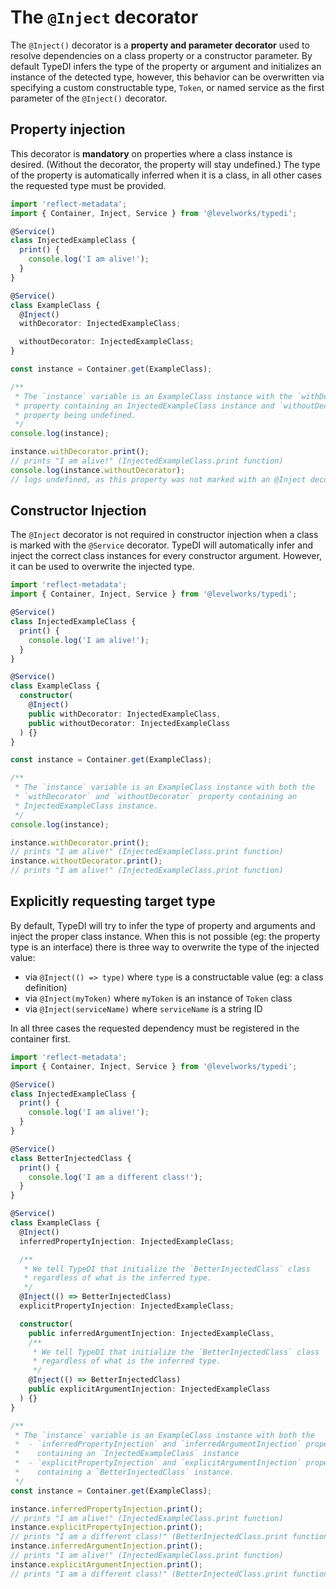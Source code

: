 # The `@Inject` decorator

The `@Inject()` decorator is a **property and parameter decorator** used to resolve dependencies on a class property or
a constructor parameter. By default TypeDI infers the type of the property or argument and initializes an instance of
the detected type, however, this behavior can be overwritten via specifying a custom constructable type, `Token`, or
named service as the first parameter of the `@Inject()` decorator.

## Property injection

This decorator is **mandatory** on properties where a class instance is desired. (Without the decorator, the property
will stay undefined.) The type of the property is automatically inferred when it is a class, in all other cases the
requested type must be provided.

```ts
import 'reflect-metadata';
import { Container, Inject, Service } from '@levelworks/typedi';

@Service()
class InjectedExampleClass {
  print() {
    console.log('I am alive!');
  }
}

@Service()
class ExampleClass {
  @Inject()
  withDecorator: InjectedExampleClass;

  withoutDecorator: InjectedExampleClass;
}

const instance = Container.get(ExampleClass);

/**
 * The `instance` variable is an ExampleClass instance with the `withDecorator`
 * property containing an InjectedExampleClass instance and `withoutDecorator`
 * property being undefined.
 */
console.log(instance);

instance.withDecorator.print();
// prints "I am alive!" (InjectedExampleClass.print function)
console.log(instance.withoutDecorator);
// logs undefined, as this property was not marked with an @Inject decorator
```

## Constructor Injection

The `@Inject` decorator is not required in constructor injection when a class is marked with the `@Service` decorator.
TypeDI will automatically infer and inject the correct class instances for every constructor argument. However, it can
be used to overwrite the injected type.

```ts
import 'reflect-metadata';
import { Container, Inject, Service } from '@levelworks/typedi';

@Service()
class InjectedExampleClass {
  print() {
    console.log('I am alive!');
  }
}

@Service()
class ExampleClass {
  constructor(
    @Inject()
    public withDecorator: InjectedExampleClass,
    public withoutDecorator: InjectedExampleClass
  ) {}
}

const instance = Container.get(ExampleClass);

/**
 * The `instance` variable is an ExampleClass instance with both the
 * `withDecorator` and `withoutDecorator` property containing an
 * InjectedExampleClass instance.
 */
console.log(instance);

instance.withDecorator.print();
// prints "I am alive!" (InjectedExampleClass.print function)
instance.withoutDecorator.print();
// prints "I am alive!" (InjectedExampleClass.print function)
```

## Explicitly requesting target type

By default, TypeDI will try to infer the type of property and arguments and inject the proper class instance. When this
is not possible (eg: the property type is an interface) there is three way to overwrite the type of the injected value:

- via `@Inject(() => type)` where `type` is a constructable value (eg: a class definition)
- via `@Inject(myToken)` where `myToken` is an instance of `Token` class
- via `@Inject(serviceName)` where `serviceName` is a string ID

In all three cases the requested dependency must be registered in the container first.

```ts
import 'reflect-metadata';
import { Container, Inject, Service } from '@levelworks/typedi';

@Service()
class InjectedExampleClass {
  print() {
    console.log('I am alive!');
  }
}

@Service()
class BetterInjectedClass {
  print() {
    console.log('I am a different class!');
  }
}

@Service()
class ExampleClass {
  @Inject()
  inferredPropertyInjection: InjectedExampleClass;

  /**
   * We tell TypeDI that initialize the `BetterInjectedClass` class
   * regardless of what is the inferred type.
   */
  @Inject(() => BetterInjectedClass)
  explicitPropertyInjection: InjectedExampleClass;

  constructor(
    public inferredArgumentInjection: InjectedExampleClass,
    /**
     * We tell TypeDI that initialize the `BetterInjectedClass` class
     * regardless of what is the inferred type.
     */
    @Inject(() => BetterInjectedClass)
    public explicitArgumentInjection: InjectedExampleClass
  ) {}
}

/**
 * The `instance` variable is an ExampleClass instance with both the
 *  - `inferredPropertyInjection` and `inferredArgumentInjection` property
 *    containing an `InjectedExampleClass` instance
 *  - `explicitPropertyInjection` and `explicitArgumentInjection` property
 *    containing a `BetterInjectedClass` instance.
 */
const instance = Container.get(ExampleClass);

instance.inferredPropertyInjection.print();
// prints "I am alive!" (InjectedExampleClass.print function)
instance.explicitPropertyInjection.print();
// prints "I am a different class!" (BetterInjectedClass.print function)
instance.inferredArgumentInjection.print();
// prints "I am alive!" (InjectedExampleClass.print function)
instance.explicitArgumentInjection.print();
// prints "I am a different class!" (BetterInjectedClass.print function)
```
